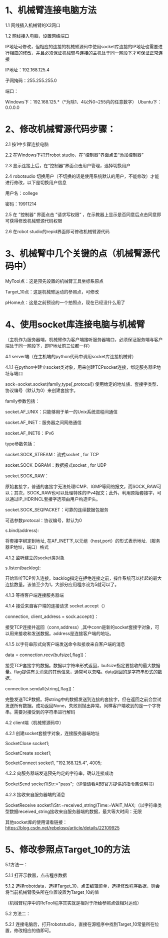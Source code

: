 # 1、机械臂连接电脑方法

1.1 网线插入机械臂的X2网口

1.2 网线接入电脑，设置网络端口

IP地址可修改，但相应的连接的机械臂源码中使用socket库连接的IP地址也需要进行相应的修改，并且必须保证机械臂与连接的主机处于同一网段下才可保证正常连接

IP地址：192.168.125.4

子网掩码：255.255.255.0

端口：

Windows下：192.168.125.*（*为除1、4以外0~255内的任意数字）   Ubuntu下：0.0.0.0

# 2、修改机械臂源代码步骤：

2.1 按1中步骤连接电脑

2.2 在Windows下打开robot studio，在“控制器”界面点击“添加控制器”

2.3 显示连接上后，在“控制器”界面点击用户管理，选择切换用户

2.4 robotsudio 切换用户（不切换的话是使用系统默认的用户，不能修改）才能进行修改，以下是切换用户信息

用户名：college

密码：19911214

2.5 在 ”控制器“ 界面点击 ”请求写权限“ ，在示教器上显示是否同意后点击同意即可获得修改机械臂源代码权限

2.6 在robot studio的repid界面即可修改机械臂源代码

# 3、机械臂中几个关键的点（机械臂源代码中）

MyTool点：这是预先设置的机械臂工具坐标系原点

Target_10点：这是机械臂运动的参照点，可修改

pHome点：这是之前预设的一个拍照点，现在已经没什么用了

# 4、使用socket库连接电脑与机械臂

（主机作为服务器端，机械臂作为客户端接听服务器端口，必须保证服务端与客户端处于同一网段下，即IP地址前三位都一样）

4.1 server端（在主机端的python代码中调用socket库连接机械臂）

4.1.1 在python中建立socket类对象，用来创建TCPsocket连接，绑定服务器IP地址与端口

sock=socket.socket(family,type[,protocal]) 使用给定的地址族、套接字类型、协议编号（默认为0）来创建套接字。

family参数包括：

socket.AF_UNIX：只能够用于单一的Unix系统进程间通信

socket.AF_INET：服务器之间网络通信

socket.AF_INET6：IPv6

type参数包括：

socket.SOCK_STREAM：流式socket , for TCP

socket.SOCK_DGRAM：数据报式socket , for UDP

socket.SOCK_RAW：

原始套接字，普通的套接字无法处理ICMP、IGMP等网络报文，而SOCK_RAW可以；其次，SOCK_RAW也可以处理特殊的IPv4报文；此外，利用原始套接字，可以通过IP_HDRINCL套接字选项由用户构造IP头。

socket.SOCK_SEQPACKET：可靠的连续数据包服务

可选参数protocal：协议编号，默认为0

s.bind(address):

将套接字绑定到地址, 在AF_INET下,以元组（host,port）的形式表示地址.（服务器IP地址，端口）格式

4.1.2 监听建立的socket类对象

s.listen(backlog):

开始监听TCP传入连接。backlog指定在拒绝连接之前，操作系统可以挂起的最大连接数量。该值至少为1，大部分应用程序设为5就可以了。

4.1.3 等待客户端连接服务器端

4.1.4 接受来自客户端的连接请求 socket.accept（）

connection, client_address = sock.accept()：

接受TCP连接并返回（conn,address）,其中conn是新的socket套接字对象，可以用来接收和发送数据。address是连接客户端的地址。

4.1.5 以字符串形式向客户端发送命令和接收来自客户端的消息

data = connection.recv(bufsize[,flag])：

接受TCP套接字的数据。数据以字符串形式返回，bufsize指定要接收的最大数据量。flag提供有关消息的其他信息，通常可以忽略。data返回的是字符串形式的数据。

connection.sendall(string[,flag])：

完整发送TCP数据。将string中的数据发送到连接的套接字，但在返回之前会尝试发送所有数据。成功返回None，失败则抛出异常。同样客户端收到的是一个字符串。需要对接受到的字符串进行解码

4.2 client端（机械臂源码中）

4.2.1 创建socket套接字对象，连接服务器端地址

SocketClose socket1;

SocketCreate socket1;

SocketConnect socket1, "192.168.125.4", 4005;

4.2.2 向服务器端发送预先约定的字符串，确认连接成功 

SocketSend socket1\Str:="pass";（详情请看ABB官方提供的指令集说明书）

4.2.3 接收来自服务器端的消息

SocketReceive socket1\Str:=received_string\Time:=WAIT_MAX;（以字符串类型数据received_string接收来自服务器端的数据，最大等大时间：无限

其他socket库的使用请看链接：https://blog.csdn.net/rebelqsp/article/details/22109925

# 5、修改参照点Target_10的方法

5.1方法一：

5.1.1 打开示教器，点击程序数据

5.1.2 选择robotdata，选择Target_10，点击编辑菜单，选择修改程序数据，则会将当前机械臂吸头所在位置设置为Target_10的值

（机械臂程序中的ReTool程序其实就是相对于所给参照点做相对运动）

5.2 方法二：

5.2.1 连接电脑后，打开robotstudio，直接在源程序中找到Target_10常量所在位置，修改相应的值即可。
